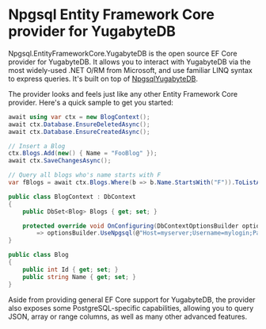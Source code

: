 # Npgsql Entity Framework Core provider for YugabyteDB

Npgsql.EntityFrameworkCore.YugabyteDB is the open source EF Core provider for YugabyteDB. It allows you to interact with YugabyteDB via the most widely-used .NET O/RM from Microsoft, and use familiar LINQ syntax to express queries. It's built on top of [NpgsqlYugabyteDB](https://github.com/yugabyte/npgsql).

The provider looks and feels just like any other Entity Framework Core provider. Here's a quick sample to get you started:

```csharp
await using var ctx = new BlogContext();
await ctx.Database.EnsureDeletedAsync();
await ctx.Database.EnsureCreatedAsync();

// Insert a Blog
ctx.Blogs.Add(new() { Name = "FooBlog" });
await ctx.SaveChangesAsync();

// Query all blogs who's name starts with F
var fBlogs = await ctx.Blogs.Where(b => b.Name.StartsWith("F")).ToListAsync();

public class BlogContext : DbContext
{
    public DbSet<Blog> Blogs { get; set; }

    protected override void OnConfiguring(DbContextOptionsBuilder optionsBuilder)
        => optionsBuilder.UseNpgsql(@"Host=myserver;Username=mylogin;Password=mypass;Database=mydatabase;Load Balance Hosts=true;Topology Keys=cloud1.datacenter1.rack1;Timeout=0;");
}

public class Blog
{
    public int Id { get; set; }
    public string Name { get; set; }
}
```

Aside from providing general EF Core support for YugabyteDB, the provider also exposes some PostgreSQL-specific capabilities, allowing you to query JSON, array or range columns, as well as many other advanced features.
